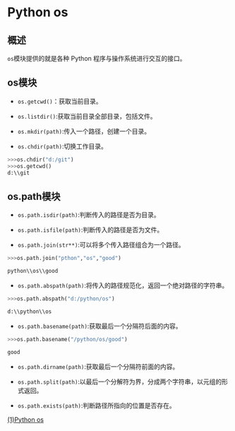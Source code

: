 # Python os

## 概述

`os`模块提供的就是各种 Python 程序与操作系统进行交互的接口。

## os模块

* `os.getcwd()`：获取当前目录。

* `os.listdir()`:获取当前目录全部目录，包括文件。

* `os.mkdir(path)`:传入一个路径，创建一个目录。

* `os.chdir(path)`:切换工作目录。

```python
>>>os.chdir("d:/git")
>>>os.getcwd()
d:\\git
```

## os.path模块

* `os.path.isdir(path)`:判断传入的路径是否为目录。

* `os.path.isfile(path)`:判断传入的路径是否为文件。

* `os.path.join(str**)`:可以将多个传入路径组合为一个路径。

```python
>>>os.path.join("pthon","os","good")

python\\os\\good
```

* `os.path.abspath(path)`:将传入的路径规范化，返回一个绝对路径的字符串。

```python
>>>os.path.abspath("d:/python/os")

d:\\python\\os
```

* `os.path.basename(path)`:获取最后一个分隔符后面的内容。

```python
>>>os.path.basename("/python/os/good")

good
```

* `os.path.dirname(path)`:获取最后一个分隔符前面的内容。

* `os.path.split(path)`:以最后一个分解符为界，分成两个字符串，以元组的形式返回。

* `os.path.exists(path)`:判断路径所指向的位置是否存在。

[(1)Python os](https://zhuanlan.zhihu.com/p/150835193)